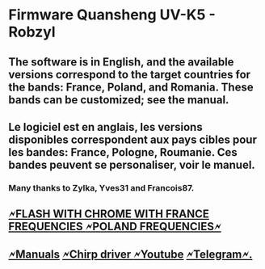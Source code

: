 # Firmware Quansheng UV-K5 - Robzyl
## The software is in English, and the available versions correspond to the target countries for the bands: France, Poland, and Romania. These bands can be customized; see the manual. 
## Le logiciel est en anglais, les versions disponibles correspondent aux pays cibles pour les bandes: France, Pologne, Roumanie. Ces bandes peuvent se personaliser, voir le manuel.
### Many thanks to Zylka, Yves31 and Francois87.
<h2><a href="https://egzumer.github.io/uvtools/?firmwareURL=https://github.com/Robby69400/UV-K5-Firmware-Robby69/releases/download/V5.1/robzyl.fr.V5.1.bin" rel="nofollow"> 🗲FLASH WITH CHROME WITH FRANCE FREQUENCIES
</a> <a href="https://egzumer.github.io/uvtools/?firmwareURL=https://github.com/Robby69400/UV-K5-Firmware-Robby69/releases/download/V5.1/robzyl.pl.V5.1.bin" rel="nofollow">    🗲POLAND FREQUENCIES🗲 </a></h2>
<h2><a href="https://github.com/Robby69400/UV-K5-Firmware-Robby69/tree/master/Manuals" rel="nofollow">🗲Manuals</a>
<a href="https://github.com/Robby69400/UV-K5-Firmware-Robby69/blob/master/Chirp/uvk5_Robby69.py" rel="nofollow">🗲Chirp driver </a>
<a href="https://www.youtube.com/@robby_69400" rel="nofollow">🗲Youtube</a> <a href="https://t.me/k5robby69">🗲Telegram🗲.</a> </h2>

